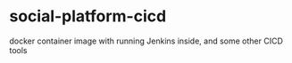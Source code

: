 # social-platform-cicd
docker container image with running Jenkins inside, and some other CICD tools
